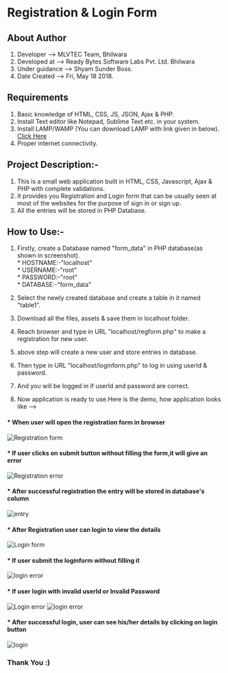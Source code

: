 # Registration & Login Form


## About Author

  1. Developer	      -->   MLVTEC Team, Bhilwara
  2. Developed at     -->   Ready Bytes Software Labs Pvt. Ltd. Bhilwara
  3. Under guidance   -->   Shyam Sunder Boss.
  4. Date Created     -->   Fri, May 18 2018.
  
  
## Requirements

1. Basic knowledge of HTML, CSS, JS, JSON, Ajax & PHP.
2. Install Text editor like Notepad, Sublime Text etc. in your system. 
3. Install LAMP/WAMP (You can download LAMP with link given in below).
  [Click Here](https://www.digitalocean.com/community/tutorials/how-to-install-linux-apache-mysql-php-lamp-stack-on-ubuntu-14-04)
4. Proper internet connectivity.

## Project Description:-

 1. This is a small web application built in HTML, CSS, Javascript, Ajax & PHP with complete validations.  
 2.  It provides you Registration and Login form that can be usually seen at most of the websites for the purpose of sign in      or sign up. 
 3. All the entries will be stored in PHP Database.

## How to Use:-

1. Firstly, create a Database named "form_data" in PHP database(as shown in screenshot).  
		* HOSTNAME:-"localhost"  
		* USERNAME:-"root"  
	        * PASSWORD:-"root"  
		* DATABASE:-"form_data"  

2. Select the newly created database and create a table in it named "table1".
3. Download all the files, assets & save them in localhost folder.
4. Reach browser and type in URL "localhost/regform.php" to make a registration for new user.
5. above step will create a new user and store entries in database. 
6. Then type in URL "localhost/loginform.php" to log in using userId & password.
7. And you will be logged in if userId and password are correct.
8. Now application is ready to use.Here is the demo, how application looks like -->

  #### * When user will open the registration form in browser
    
    
  ![Registration form](https://github.com/Nehasoni988/Web-Apps/blob/master/form/RegistrationForm.png)
  
  #### * If user clicks on submit button without filling the form,it will give an error
  
  
  ![Registration error](https://github.com/Nehasoni988/Web-Apps/blob/master/form/RegValidation.png)
  
  #### * After successful registration the entry will be stored in database's column
  
  ![entry](https://github.com/Nehasoni988/Web-Apps/blob/master/form/database.png)
  
  #### * After Registration user can login to view the details
  
  ![Login form](https://github.com/Nehasoni988/Web-Apps/blob/master/form/LoginForm.png)
  
  #### * If user submit the loginform without filling it 
  ![login error](https://github.com/Nehasoni988/Web-Apps/blob/master/form/LoginValidation.png) 
  #### * If user login with invalid userId or Invalid Password
  ![Login error](https://github.com/Nehasoni988/Web-Apps/blob/master/form/InvalidEntry.png)
  ![login error](https://github.com/Nehasoni988/Web-Apps/blob/master/form/LoginValidation1.png)
  
  #### * After successful login, user can see his/her details by clicking on login button
  
  ![login](https://github.com/Nehasoni988/Web-Apps/blob/master/form/AfterLogin.png)
  
  ### Thank You  :)

			


